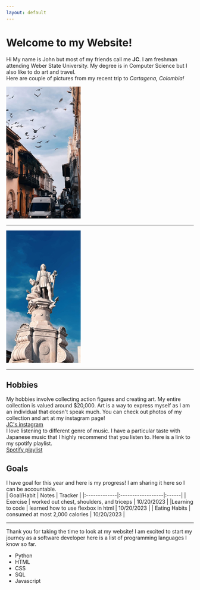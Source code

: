 ```yaml
---
layout: default
---
```

# Welcome to my Website!
Hi My name is John but most of my friends call me <strong>JC</strong>. I am freshman attending Weber State University. My degree is in Computer Science but I also like to do art and travel.<br>
Here are couple of pictures from my recent trip to <em>Cartagena, Colombia!</em> <br>

<img src="assets/images/colombia1.JPG" alt = "first photo of colombia" width = 200px>

* * *
<img src="assets/images/colombia2.JPG" alt = "first photo of colombia" width = 200px>

* * *

## Hobbies
My hobbies involve collecting action figures and creating art. My entire collection is valued around $20,000. Art is a way to express myself as I am an individual that doesn't speak much. You can check out photos of my collection and art at my instagram page! <br>
[JC's instagram](https://www.instagram.com/_crazyjc/)<br>
I love listening to different genre of music. I have a particular taste with Japanese music that I highly recommend that you listen to. Here is a link to my spotify playlist.<br>
[Spotify playlist](https://open.spotify.com/playlist/4CXUvJWg0ubdXC2MsaDM41?si=f83641d6938249a9)
## Goals
I have goal for this year and here is my progress! I am sharing it here so I can be accountable. <br>
| Goal/Habit        |   Notes     | Tracker |
|:-------------|:------------------|:------|
| Exercise     | worked out chest, shoulders, and triceps | 10/20/2023  |
|Learning to code | learned how to use flexbox in html | 10/20/2023  |
| Eating Habits           | consumed at most 2,000 calories      | 10/20/2023   |

* * *
Thank you for taking the time to look at my website! I am excited to start my journey as a software developer here is a list of programming languages I know so far.
<ul>
<li>Python</li>
<li>HTML</li>
<li>CSS</li>
<li>SQL</li>
<li>Javascript</li>